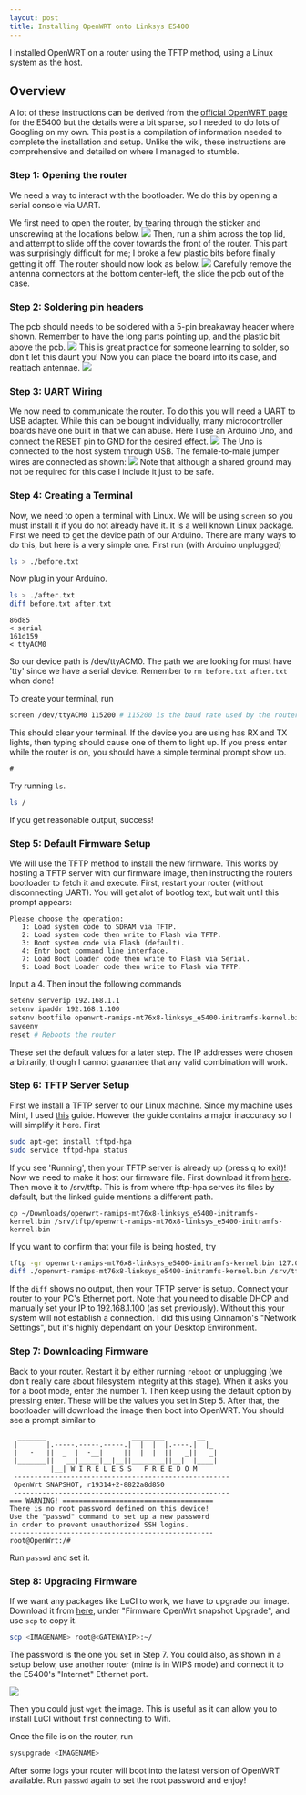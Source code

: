 ```yaml
---
layout: post
title: Installing OpenWRT onto Linksys E5400
---
```


I installed OpenWRT on a router using the TFTP method, using a Linux system as the host.

## Overview

A lot of these instructions can be derived from the [official OpenWRT page](https://openwrt.org/toh/linksys/e5400) for the E5400 but the details were a bit sparse, so I needed to do lots of Googling on my own. This post is a compilation of information needed to complete the installation and setup. Unlike the wiki, these instructions are comprehensive and detailed on where I managed to stumble.

### Step 1: Opening the router
We need a way to interact with the bootloader. We do this by opening a serial console via UART.

We first need to open the router, by tearing through the sticker and unscrewing at the locations below.
![](/assets/images/openwrt/back.jpg)
Then, run a shim across the top lid, and attempt to slide off the cover towards the front of the router. This part was surprisingly difficult for me; I broke a few plastic bits before finally getting it off. The router should now look as below.
![](/assets/images/openwrt/open.jpg)
Carefully remove the antenna connectors at the bottom center-left, the slide the pcb out of the case.

### Step 2: Soldering pin headers
The pcb should needs to be soldered with a 5-pin breakaway header where shown. Remember to have the long parts pointing up, and the plastic bit above the pcb.
![](/assets/images/openwrt/pcb_sol.jpg)
This is great practice for someone learning to solder, so don't let this daunt you! Now you can place the board into its case, and reattach antennae.
![](/assets/images/openwrt/open_sol.jpg)

### Step 3: UART Wiring
We now need to communicate the router. To do this you will need a UART to USB adapter. While this can be bought individually, many microcontroller boards have one built in that we can abuse. Here I use an Arduino Uno, and connect the RESET pin to GND for the desired effect.
![](/assets/images/openwrt/serial.jpg)
The Uno is connected to the host system through USB. The female-to-male jumper wires are connected as shown:
![](/assets/images/openwrt/wiring.png)
Note that although a shared ground may not be required for this case I include it just to be safe.

### Step 4: Creating a Terminal
Now, we need to open a terminal with Linux. We will be using ```screen``` so you must install it if you do not already have it. It is a well known Linux package.
First we need to get the device path of our Arduino. There are many ways to do this, but here is a very simple one. First run (with Arduino unplugged)
```bash
ls > ./before.txt
```
Now plug in your Arduino.
```bash
ls > ./after.txt
diff before.txt after.txt
```
```
86d85
< serial
161d159
< ttyACM0
```
So our device path is /dev/ttyACM0. The path we are looking for must have 'tty' since we have a serial device. Remember to ```rm before.txt after.txt``` when done!

To create your terminal, run
```bash
screen /dev/ttyACM0 115200 # 115200 is the baud rate used by the router
```
This should clear your terminal. If the device you are using has RX and TX lights, then typing should cause one of them to light up. If you press enter while the router is on, you should have a simple terminal prompt show up.
```
#
```
Try running ```ls```.
```bash
ls /
```
If you get reasonable output, success!

### Step 5: Default Firmware Setup
We will use the TFTP method to install the new firmware. This works by hosting a TFTP server with our firmware image, then instructing the routers bootloader to fetch it and execute. First, restart your router (without disconnecting UART). You will get alot of bootlog text, but wait until this prompt appears:
```
Please choose the operation:
   1: Load system code to SDRAM via TFTP.
   2: Load system code then write to Flash via TFTP.
   3: Boot system code via Flash (default).
   4: Entr boot command line interface.
   7: Load Boot Loader code then write to Flash via Serial.
   9: Load Boot Loader code then write to Flash via TFTP.
```
Input a 4. Then input the following commands
```bash
setenv serverip 192.168.1.1
setenv ipaddr 192.168.1.100
setenv bootfile openwrt-ramips-mt76x8-linksys_e5400-initramfs-kernel.bin
saveenv
reset # Reboots the router
```
These set the default values for a later step. The IP addresses were chosen arbitrarily, though I cannot guarantee that any valid combination will work.

### Step 6: TFTP Server Setup
First we install a TFTP server to our Linux machine. Since my machine uses Mint, I used [this](https://help.ubuntu.com/community/TFTP) guide. However the guide contains a major inaccuracy so I will simplify it here. First
```bash
sudo apt-get install tftpd-hpa
sudo service tftpd-hpa status
```
If you see 'Running', then your TFTP server is already up (press q to exit)! Now we need to make it host our firmware file. First download it from [here](https://downloads.openwrt.org/snapshots/targets/ramips/mt76x8/openwrt-ramips-mt76x8-linksys_e5400-initramfs-kernel.bin). Then move it to /srv/tftp. This is from where tftp-hpa serves its files by default, but the linked guide mentions a different path.
```
cp ~/Downloads/openwrt-ramips-mt76x8-linksys_e5400-initramfs-kernel.bin /srv/tftp/openwrt-ramips-mt76x8-linksys_e5400-initramfs-kernel.bin
```
If you want to confirm that your file is being hosted, try
```bash
tftp -gr openwrt-ramips-mt76x8-linksys_e5400-initramfs-kernel.bin 127.0.0.1:69 # Download from local server
diff ./openwrt-ramips-mt76x8-linksys_e5400-initramfs-kernel.bin /srv/tftp/openwrt-ramips-mt76x8-linksys_e5400-initramfs-kernel.bin
```
If the ```diff``` shows no output, then your TFTP server is setup. Connect your router to your PC's Ethernet port. Note that you need to disable DHCP and manually set your IP to 192.168.1.100 (as set previously). Without this your system will not establish a connection. I did this using Cinnamon's "Network Settings", but it's highly dependant on your Desktop Environment.

### Step 7: Downloading Firmware

Back to your router. Restart it by either running ```reboot``` or unplugging (we don't really care about filesystem integrity at this stage). When it asks you for a boot mode, enter the number 1. Then keep using the default option by pressing enter. These will be the values you set in Step 5. After that, the bootloader will download the image then boot into OpenWRT. You should see a prompt similar to
```
  _______                     ________        __
 |       |.-----.-----.-----.|  |  |  |.----.|  |_
 |   -   ||  _  |  -__|     ||  |  |  ||   _||   _|
 |_______||   __|_____|__|__||________||__|  |____|
          |__| W I R E L E S S   F R E E D O M
 -----------------------------------------------------
 OpenWrt SNAPSHOT, r19314+2-8822a8d850
 -----------------------------------------------------
=== WARNING! =====================================
There is no root password defined on this device!
Use the "passwd" command to set up a new password
in order to prevent unauthorized SSH logins.
--------------------------------------------------
root@OpenWrt:/# 
```
Run ```passwd``` and set it.

### Step 8: Upgrading Firmware
If we want any packages like LuCI to work, we have to upgrade our image. Download it from [here](https://openwrt.org/toh/linksys/e5400#installation), under "Firmware OpenWrt snapshot Upgrade", and use ```scp``` to copy it.
```bash
scp <IMAGENAME> root@<GATEWAYIP>:~/
```
The password is the one you set in Step 7. You could also, as shown in a setup below, use another router (mine is in WIPS mode) and connect it to the E5400's "Internet" Ethernet port.

![](/assets/images/openwrt/bootstrap.jpg)

Then you could just ```wget``` the image. This is useful as it can allow you to install LuCI without first connecting to Wifi.

Once the file is on the router, run
```bash
sysupgrade <IMAGENAME>
```
After some logs your router will boot into the latest version of OpenWRT available. Run ```passwd``` again to set the root password and enjoy!